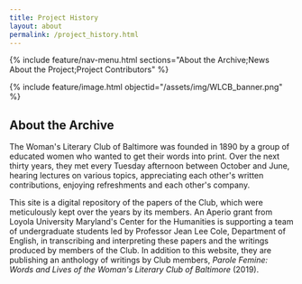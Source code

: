 ```yaml
---
title: Project History
layout: about
permalink: /project_history.html
---
```


{% include feature/nav-menu.html sections="About the Archive;News About the Project;Project Contributors" %}

{% include feature/image.html objectid="/assets/img/WLCB_banner.png" %}
## About the Archive
The Woman's Literary Club of Baltimore was founded in 1890 by a group of educated women who wanted to get their words into print. Over the next thirty years, they met every Tuesday afternoon between October and June, hearing lectures on various topics, appreciating each other's written contributions, enjoying refreshments and each other's company.

This site is a digital repository of the papers of the Club, which were meticulously kept over the years by its members. An Aperio grant from Loyola University Maryland's Center for the Humanities is supporting a team of undergraduate students led by Professor Jean Lee Cole, Department of English, in transcribing and interpreting these papers and the writings produced by members of the Club. In addition to this website, they are publishing an anthology of writings by Club members, *Parole Femine: Words and Lives of the Woman's Literary Club of Baltimore* (2019).